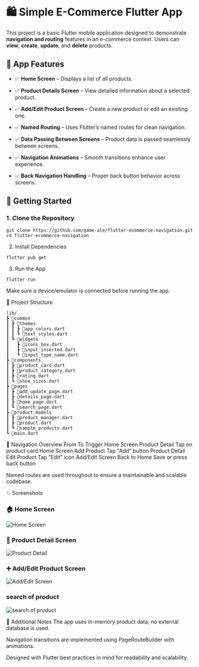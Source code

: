 # 🛍️ Simple E-Commerce Flutter App

This project is a basic Flutter mobile application designed to demonstrate
 **navigation and routing** features in an e-commerce context. 
 Users can **view**, **create**, **update**, and **delete** products.

## 📱 App Features

- ✅ **Home Screen** – Displays a list of all products.

- ✅ **Product Details Screen** – View detailed information about a selected product.

- ✅ **Add/Edit Product Screen** – Create a new product or edit an existing one.

- ✅ **Named Routing** – Uses Flutter’s named routes for clean navigation.

- ✅ **Data Passing Between Screens** – Product data is passed seamlessly between screens.

- ✅ **Navigation Animations** – Smooth transitions enhance user experience.

- ✅ **Back Navigation Handling** – Proper back button behavior across screens.


## 🚀 Getting Started
### 1. Clone the Repository

```
git clone https://github.com/game-ale/flutter-ecommerce-navigation.git
cd flutter-ecommerce-navigation
```
2. Install Dependencies
```
flutter pub get
```
3. Run the App

```
flutter run
```
Make sure a device/emulator is connected before running the app.

📂 Project Structure

```
lib/
┣ 📂common
┃ ┣ 📂themes
┃ ┃ ┣ 📜app_colors.dart
┃ ┃ ┗ 📜text_styles.dart
┃ ┗ 📂widgets
┃   ┣ 📜icons_box.dart
┃   ┣ 📜input_inserted.dart
┃   ┗ 📜input_type_name.dart
┣ 📂components
┃ ┣ 📜product_card.dart
┃ ┣ 📜product_category.dart
┃ ┣ 📜rating.dart
┃ ┗ 📜shoe_sizes.dart
┣ 📂pages
┃ ┣ 📜add_update_page.dart
┃ ┣ 📜details_page.dart
┃ ┣ 📜home_page.dart
┃ ┗ 📜search_page.dart
┣ 📂product_models
┃ ┣ 📜product_manager.dart
┃ ┣ 📜product.dart
┃ ┗ 📜sample_products.dart
┗ 📜main.dart
```

🔄 Navigation Overview
From	To	Trigger
Home Screen	Product Detail	Tap on product card
Home Screen	Add Product	Tap "Add" button
Product Detail	Edit Product	Tap "Edit" icon
Add/Edit Screen	Back to Home	Save or press back button

Named routes are used throughout to ensure a maintainable and scalable codebase.

✨ Screenshots



### 🏠 Home Screen
![Home Screen](assets/homepage.png)

### 📄 Product Detail Screen
![Product Detail](assets/homepage3.png)

### ➕ Add/Edit Product Screen
![Add/Edit Screen](assets/homepage1.png)

### search of product 
![search of product](assets/homepage1.png)


📘 Additional Notes
The app uses in-memory product data; no external database is used.

Navigation transitions are implemented using PageRouteBuilder with animations.

Designed with Flutter best practices in mind for readability and scalability.










